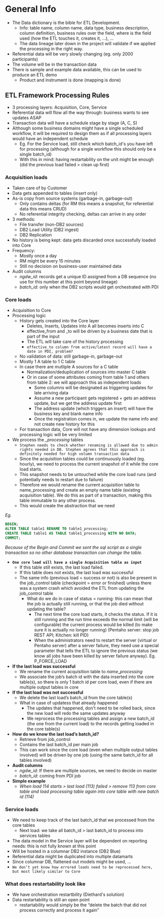 # General Info

* The Data dictionary is the bible for ETL Development.
  * Info: table name, column name, data type, business description, column definition, business rules over the field, where is the field used (how the ETL touches it, creates it, …), …
  * The data lineage later down in the project will validate if we applied the processing in the right way.
* Referential data will be very slowly changing (eg. only 2000 participants)
* The volume will be in the transaction data
* There is sample and example data available, this can be used to produce an ETL demo
  * Product and instrument is done (mapping is done)

## ETL Framework Processing Rules

* 3 processing layers: Acquisition, Core, Service
* Referential data will flow all the way through: business wants to see updates ASAP
* Transaction data will have a schedule stage by stage (A, C, S)
* Although some business domains might have a single scheduled workflow, it will be required to design them as if all processing layers would have an independent schedule
  * Eg. For the Service load, still check which batch_id's you have left for processing (although for a single workflow this should only be a single batch_id)
  * With this in mind: having restartability on the unit might be enough (did the previous load failed > clean up first)

### Acquisition loads

* Taken care of by Customer
* Data gets appended to tables (insert only)
* As-is copy from source systems (garbage-in, garbage-out)
  * Only contains deltas (for RM this means a snapshot, for referential data this means CRUD)
  * No referential integrity checking, deltas can arrive in any order
* 3 methods:
  * File transfer (non-DB2 sources)
  * DB2 Load Utility (DB2 ingest)
  * DB2 Replication
* No history is being kept: data gets discarded once successfully loaded into Core
* Frequency:
  * Mostly once a day
  * RM might be every 15 minutes
  * Still no decision on business-user maintained data
* Audit columns
  * *ngdw_id*: records get a unique ID assigned from a DB sequence (no use for this number at this point beyond lineage)
  * *batch_id*: only when the DB2 scripts would get orchestrated with PDI

### Core loads

* Acquisition to Core
* Processing logic
  * History gets created into the Core layer
    * Deletes, Inserts, Updates into A all becomes inserts into C
    * effective_from and \_to will be driven by a business date that is part of the input
    * The ETL will take care of the history processing
    * `effective_to column from active/latest record will have a date in PDI, problem?`
  * No validation of data: still garbage-in, garbage-out
  * Mostly 1 A table to 1 C table
  * In case there are mutliple A sources for a C table
    * Normalization/deduplication of sources into master C table
    * Or in case of some attributes coming from table 1 and others from table 2: we will approach this as independent loads
      * Some columns will be designated as triggering updates for late arriving data
      * Assume a new participant gets registered + gets an address update, but we get the address update first
      * The address update (which triggers an insert) will have the business key and blank name info
      * Once the registration comes in, we update the name info and not create new history for this
  * For transaction data, Core will not have any dimension lookups and processing logic will be very limited
* We process the *_processing* tables
  * `Stephen needs to check whether renaming is allowed due to admin rights needed in DB. Stephen agrees that this approach is definitely needed for high volumn transaction data`
  * Since the acquisition tables could be continuously loaded (eg. hourly), we need to process the current snapshot of it while the core load starts. 
  * This snapshot needs to be untouched while the core load runs (and potentially needs to restart due to failure)
  * Therefore we would rename the current acquisition table to name_processing and create an empty name table (existing acquisition table). We do this as part of a transaction, making this table immutable to any other process.
  * This would create the abstraction that we need

*Eg.*

```sql
BEGIN;
ALTER TABLE table1 RENAME TO table1_processing;
CREATE TABLE table1 AS TABLE table1_processing WITH NO DATA;
COMMIT;
```

*Because of the Begin and Commit we sent the sql script as a single transaction so no other database transaction can change the table.*

* __`One core load will have a single Acquisition table as input`__
  * If this table still exists, the last load failed. 
  * If this table does not exists, the last load was successful
  * The same info (previous load = success or not) is also be present in the job_control table (checkpoint = error or finished) unless there was a system crash which avoided the ETL from updating the job_control table
    * What do we do in case of status = running: this can mean that the job is actually still running, or that the job died without updating the table? 
      * The next time the core load starts, it checks the status. If it is still running and the run time exceeds the normal limit (will be configurable) the current process would be killed (to make sure it is actually no longer running) (Pentaho server: stop job REST API; Kitchen: kill PID)
      * When the administrators need to restart the server (virtual or Pentaho server) after a server failure, they need use a special parameter that tells the ETL to ignore the previous status (we know all jobs have been killed by server failure anyway). Eg. P_FORCE_LOAD
* __If the last load was successful__
  * We rename the current acquisition table to *name*\_*processing*
  * We associate the job’s batch id with the data inserted into the core table(s), so there is only 1 batch id per core load, even if there are multiple output tables in core
* __If the last load was not successful__
  * We delete the last load’s batch_id from the core table(s)
  * What in case of updatess that already happened
    * The updates that happened, don't need to be rolled back, since the new load will redo the same updates anyway
    * We reprocess the processing tables and assign a new batch_id (the one from the current load) to the records getting loaded in the core table(s)
* __How do we know the last load’s batch_id?__
  * Retrieve from job_control
  * Contains the last batch_id per main job
  * This can work since the core load (even when multiple output tables involved) will be driven by one job (using the same batch_id for all tables involved)
* __Audit columns__
  * _ngdw_id_: If there are multiple sources, we need to decide on master
  * _batch_id_: coming from PDI job
* __Simple example__
  * _When load 114 starts > last load (113) failed > remove 113 from core table and load processing table again into core table with new batch id (114)_

### Service loads

* We need to keep track of the last batch_id that we processed from the core tables
  * Next load: we take all batch_id > last batch_id to process into services tables
* The data model in the Service layer will be dependent on reporting needs: this is not fully known at this point
* Will be hosted in a columnar DB2 instance (DB2 Blue)
* Referential data might be duplicated into multiple datamarts
* Since columnar DB, flattened out models might be used, ...
* `We don’t yet know how errored loads need to be reprocessed here, but most likely similar to Core`

### What does restartability look like

* We have orchestration restartbility (Diethard's solution)
* Data restartability is still an open point
  * restartability would simply be the “delete the batch that did not process correctly and process it again”